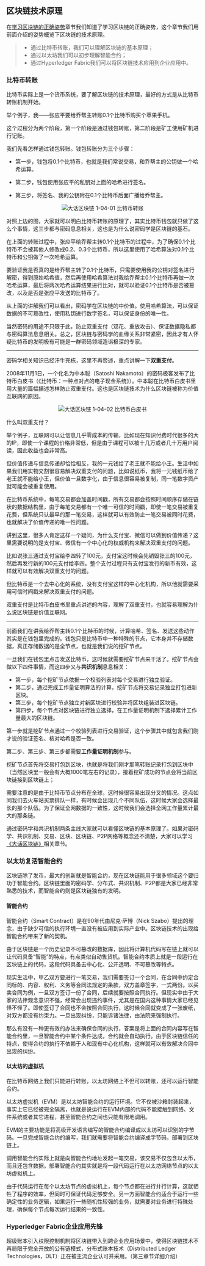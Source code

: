 ## 区块链技术原理

在[学习区块链的正确姿势](./chapter1_03%20correct_method_of_learn_blockchain.md)章节我们知道了学习区块链的正确姿势，这个章节我们用前面介绍的姿势概览下区块链的技术原理。

>* 通过比特币转账，我们可以理解区块链的基本原理；  
>* 通过以太坊我们可以初步理解智能合约；  
>* 通过Hyperledger Fabric我们可以将区块链技术应用到企业应用中。

### 比特币转账

比特币实际上是一个货币系统，要了解区块链的技术原理，最好的方式是从比特币转账机制开始。

举个例子，我——张应平要给乔帮主转账0.1个比特币购买个苹果手机。

这个过程分为两个阶段，第一个阶段是通过钱包转账，第二阶段是矿工使用矿机进行记账。

我们先看怎样通过钱包转账。钱包转账分为三个步骤：

* 第一步，钱包将0.1个比特币，也就是我们常说交易，和乔帮主的公钥做一个哈希运算。

* 第二步，钱包使用张应平的私钥对上面的哈希进行签名。

* 第三步，将签名、我的公钥附在0.1个比特币后面广播给乔帮主。
<div align=center>

![大话区块链](pic/bitcoin_transaction.png "分布式记账") 
1-04-01 比特币转账
</div>

对照上边的图，大家就可以明白比特币转账的原理了，其实比特币钱包就只做了这么个事情，这三步都与密码息息相关，这也是为什么说密码学是区块链的基石。

在上面的转账过程中，张应平给乔帮主转0.1个比特币的过程中，为了确保0.1个比特币不会被其他人修改成0.2、0.3个比特币，所以这里使用了哈希算法对0.1个比特币和公钥做了一次哈希运算。

要验证我是否真的是给乔帮主转了0.1个比特币，只需要使用我的公钥对签名进行解密，得到原始哈希值，然后再使用哈希算法对我给乔帮主0.1个比特币再做一次哈希运算，最后将两次哈希运算结果进行比对，就可以验证0.1个比特币是否被篡改，以及是否是张应平发送的比特币了。

从上面的讲解我们可以看出，密码学在区块链的中价值。使用哈希算法，可以保证数据的不可篡改性，使用私钥进行数字签名，可以保证身份的唯一性。

当然密码的用途不只限于此，防止双重支付（双花、重放攻击）、保证数据隐私都与密码算法息息相关。总之，区块链与密码学的血缘关系非常紧密，因此才有人怀疑比特币的发明极有可能是一群密码领域造诣极深的专家。

***

密码学相关知识已经汗牛充栋，这里不再赘述，重点讲解一下**双重支付**。

2008年11月1日，一个化名为中本聪（Satoshi Nakamoto）的密码极客发布了比特币白皮书（《比特币：一种点对点的电子现金系统》）。中本聪在比特币白皮书里用大量的篇幅描述怎样防止双重支付。这也是区块链技术为什么区块链被称为价值互联网的原因。

<div align=center>

![大话区块链](pic/bitcoin_paper.png "比特币白皮书") 
1-04-02 比特币白皮书
</div>
什么叫双重支付？

举个例子，互联网可以让信息几乎零成本的传输，比如现在知识付费时代很多的大的IP，即使一个课程的价格非常低，但是由于课程可以被十几万或者几十万用户阅读，因此收益也会非常高。

但价值传递与信息传递却恰恰相反，我的一元钱给了老王就不能给小王。生活中如果我们用实物交割很容易解决双重支付的问题，比如说纸币，我将一元钱纸币给了老王就不能给小王，但价值一旦数字化，由于信息很容易被复制，同一笔数字资产就可能会被重复使用。

在比特币系统中，每笔交易都会加盖时间戳，所有交易都会按照时间顺序存储在链状的数据结构里，由于每笔交易都有一个唯一可信的时间戳，即使一笔交易被重复花费，但系统只认最早的那一笔交易，这样就可以有效防止一笔交易被同时花费，也就解决了价值传递的唯一性问题。

讲到这里，很多人肯定这样一个疑问，为什么支付宝、微信可以做到价值传递？这里需要说明的是支付宝、微信有一个中心化的权威机构来解决双重支付的问题。

比如说张三通过支付宝给李四转了100元，支付宝这时候会先销毁张三的100元，然后再发行新的100元支付给李四。整个支付过程只有支付宝发行的新币有效，这样就可以有效解决双重支付的问题。

但比特币是一个去中心化的系统，没有支付宝这样的中心化机构，所以他就需要采用可信时间戳来解决双重支付的问题。

双重支付是比特币白皮书里重点讲述的内容，理解了双重支付，也就容易理解为什么说区块链是价值互联网。

***

前面我们在讲我给乔帮主转0.1个比特币的时候，计算哈希、签名、发送这些动作其实是在钱包里完成的。钱包只是比特币中一种特殊的节点，它本身并不存储数据，真正存储数据的是全节点，也就是我们说的挖矿节点。

一旦我们在钱包里点击发送比特币，这时候就需要挖矿节点来干活了。挖矿节点会做以下四件事情，而这四步又与**共识机制**息息相关：

* 第一步，每个挖矿节点依据一个校验列表对每个交易进行独立验证。
* 第二步，通过完成工作量证明算法的计算，挖矿节点将交易记录独立打包进新区块。
* 第三步，每个挖矿节点独立对新区块进行校验并将区块组装进区块链。
* 第四步，每个节点对区块链进行独立选择，在工作量证明机制下选择累计工作量最大的区块链。


第一步就是挖矿节点通过一个校验列表进行交易验证，这个步骤其中就包含我们刚才说的验证签名、核对哈希是否一致。

第二步、第三步、第三步都需要**工作量证明机制**参与。

挖矿节点首先将交易打包到区块，也就是将我们刚才那笔转账记录打包到区块中（当然区块里一般会有大概1000笔左右的记录），接着挖矿成功的节点会将当前区块链接到区块链上；

需要注意的是由于比特币节点分布在全球，这时候很容易出现分叉的情况。这点如同我们去火车站买票排队一样，有时候会出现几个不同队伍，这时候大家会选择最长的那个队伍。为了保证全网数据的一致性，这时候我们会选择全网工作量累计最大的那条链。

通过密码学和共识机制两条主线大家就可以看懂区块链的基本原理了。如果对密码学、共识机制、交易、区块、区块链、P2P网络等概念还不清楚，大家可以学习[《大话区块链》](https://item.jd.com/12719282.html)相关章节。

### 以太坊复活智能合约

区块链除了发币，最大的创新就是智能合约，现在区块链能用于很多领域这个要归功于智能合约。区块链里面的密码学、分布式、共识机制、P2P都是大家已经非常熟悉的技术，而智能合约则是区块链独有的发明。

#### 智能合约

智能合约（Smart Contract）是在90年代由尼克·萨博（Nick Szabo）提出的理念，由于缺少可信的执行环境一直没有被应用到实际产业中。区块链技术的出现给智能合约带来了新的契机。

由于区块链是一个历史记录不可篡改的数据库，因此将计算机代码写在链上就可以让代码具备“智能”的特点，有点类似自动售货机。智能合约本质上就是一段运行在区块链上的代码，这段代码具备去中心化、公开透明、不可篡改等特点。

现实生活中，甲乙双方要进行一笔交易，我们需要签订一个合同，在合同中约定合同标的、内容、权利、义务等合同法规定的条款，双方盖章签字，一式两份。以买卖合同为例，一旦双方签订一份了合同，后续就要按照合同执行。但现实中由于大家的法律观念意识不强，经常会出现违约事件，尤其是在国内这种事情大家已经见怪不怪了。即使签订了合同也不会按照合同执行，这时候合同就变成了一张废纸，对双方都没有约束力。一旦出现纠纷，只能诉诸法律，由法院来强制执行。

那么有没有一种更有效的办法来确保合同的执行，答案是将上面的合同内容写在智能合约里，一旦智能合约中某个条件达成，合约就会自动执行。由于区块链信任的特点，使得合约的执行不依赖于人和现有中心化机构，这样就可以有效解决合同中出现的纠纷。

#### 以太坊的虚拟机

在比特币网络上我们只能进行转账，以太坊网络上不但可以转账，还可以运行智能合约。

以太坊虚拟机（EVM）是以太坊智能合约的运行环境。它不仅被沙箱封装起来，事实上它已经被完全隔离，也就是说运行在EVM内部的代码不能接触到网络、文件系统或者其它进程，甚至智能合约之间也只能有限地调用。

EVM的主要功能是将高级开发语言编写的智能合约编译成以太坊可以识别的字节码。一旦完成智能合约的编写，我们就需要将智能合约编译成字节码，部署到区块链上。

调用智能合约实际上就是向智能合约地址发起一笔交易，该交易不仅包含以太币，而且还包含数据。部署智能合约其实就是将一段代码运行在以太坊网络节点的以太坊虚拟机上。

由于代码运行在每个以太坊节点的虚拟机上，每个节点都在进行并行计算，这就牺牲了程序的效率，但同时可保证代码足够安全。另一方面智能合约适合于运行一些确定性的业务逻辑，如果运行一些随机性较强的业务，就需要对业务进行特殊处理，确保每个节点每次运行结果的一致性。

### Hyperledger Fabric企业应用先锋

超级账本引入权限控制机制将区块链带入到跨企业应用场景中，使得区块链技术不再局限于完全开放的公有链模式，分布式账本技术（Distributed Ledger Technologies，DLT）正在被主流企业认可并采用。（第三章节详细介绍）
